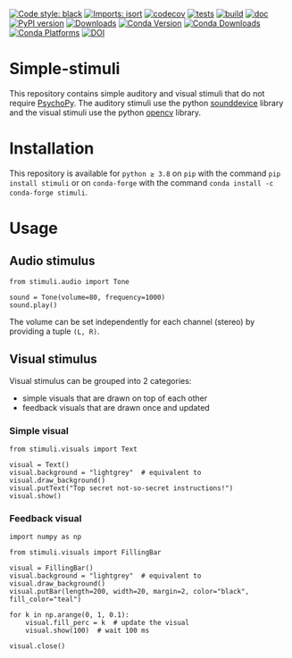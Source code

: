 [![Code style: black](https://img.shields.io/badge/code%20style-black-000000.svg)](https://github.com/psf/black)
[![Imports: isort](https://img.shields.io/badge/%20imports-isort-%231674b1?style=flat&labelColor=ef8336)](https://pycqa.github.io/isort/)
[![codecov](https://codecov.io/gh/mscheltienne/simple-stimuli/branch/main/graph/badge.svg?token=92BKRPSD0V)](https://codecov.io/gh/mscheltienne/simple-stimuli)
[![tests](https://github.com/mscheltienne/simple-stimuli/actions/workflows/pytest.yml/badge.svg?branch=main)](https://github.com/mscheltienne/simple-stimuli/actions/workflows/pytest.yml)
[![build](https://github.com/mscheltienne/simple-stimuli/actions/workflows/build.yml/badge.svg?branch=main)](https://github.com/mscheltienne/simple-stimuli/actions/workflows/build.yml)
[![doc](https://github.com/mscheltienne/simple-stimuli/actions/workflows/doc.yml/badge.svg?branch=main)](https://github.com/mscheltienne/simple-stimuli/actions/workflows/doc.yml)
[![PyPI version](https://badge.fury.io/py/stimuli.svg)](https://badge.fury.io/py/stimuli)
[![Downloads](https://static.pepy.tech/personalized-badge/stimuli?period=total&units=international_system&left_color=grey&right_color=blue&left_text=pypi%20downloads)](https://pepy.tech/project/stimuli)
[![Conda Version](https://img.shields.io/conda/vn/conda-forge/stimuli.svg)](https://anaconda.org/conda-forge/stimuli)
[![Conda Downloads](https://img.shields.io/conda/dn/conda-forge/stimuli.svg)](https://anaconda.org/conda-forge/stimuli)
[![Conda Platforms](https://img.shields.io/conda/pn/conda-forge/stimuli.svg)](https://anaconda.org/conda-forge/stimuli)
[![DOI](https://zenodo.org/badge/497873209.svg)](https://zenodo.org/badge/latestdoi/497873209)

# Simple-stimuli

This repository contains simple auditory and visual stimuli that do not require
[PsychoPy](https://www.psychopy.org/). The auditory stimuli use the python
[sounddevice](https://python-sounddevice.readthedocs.io/en/0.4.4/) library and
the visual stimuli use the python [opencv](https://docs.opencv.org/4.x/)
library.

# Installation

This repository is available for `python ≥ 3.8` on `pip` with the command
`pip install stimuli` or on `conda-forge` with the command
`conda install -c conda-forge stimuli`.

# Usage

## Audio stimulus

```
from stimuli.audio import Tone

sound = Tone(volume=80, frequency=1000)
sound.play()
```

The volume can be set independently for each channel (stereo) by providing a tuple
`(L, R)`.

## Visual stimulus

Visual stimulus can be grouped into 2 categories:

- simple visuals that are drawn on top of each other
- feedback visuals that are drawn once and updated

### Simple visual

```
from stimuli.visuals import Text

visual = Text()
visual.background = "lightgrey"  # equivalent to visual.draw_background()
visual.putText("Top secret not-so-secret instructions!")
visual.show()
```

### Feedback visual

```
import numpy as np

from stimuli.visuals import FillingBar

visual = FillingBar()
visual.background = "lightgrey"  # equivalent to visual.draw_background()
visual.putBar(length=200, width=20, margin=2, color="black", fill_color="teal")

for k in np.arange(0, 1, 0.1):
    visual.fill_perc = k  # update the visual
    visual.show(100)  # wait 100 ms

visual.close()
```
